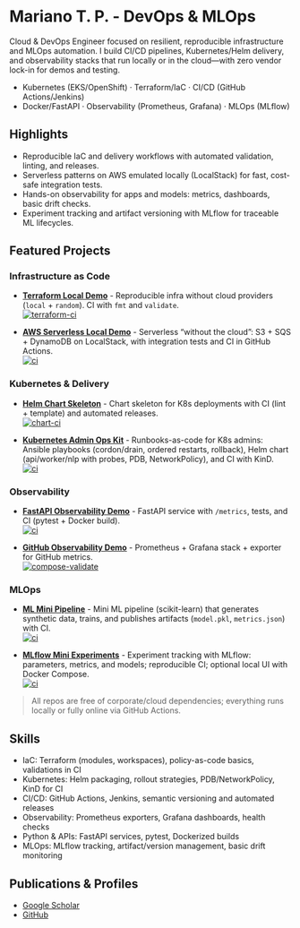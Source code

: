# Mariano T. P. - DevOps & MLOps

Cloud & DevOps Engineer focused on resilient, reproducible infrastructure and MLOps automation. I build CI/CD pipelines, Kubernetes/Helm delivery, and observability stacks that run locally or in the cloud—with zero vendor lock-in for demos and testing.

- Kubernetes (EKS/OpenShift) · Terraform/IaC · CI/CD (GitHub Actions/Jenkins)  
- Docker/FastAPI · Observability (Prometheus, Grafana) · MLOps (MLflow)

## Highlights
- Reproducible IaC and delivery workflows with automated validation, linting, and releases.
- Serverless patterns on AWS emulated locally (LocalStack) for fast, cost-safe integration tests.
- Hands-on observability for apps and models: metrics, dashboards, basic drift checks.
- Experiment tracking and artifact versioning with MLflow for traceable ML lifecycles.

## Featured Projects

### Infrastructure as Code
- **[Terraform Local Demo](https://github.com/mariano-tp/terraform-local-demo)** - Reproducible infra without cloud providers (`local` + `random`). CI with `fmt` and `validate`.  
  [![terraform-ci](https://github.com/mariano-tp/terraform-local-demo/actions/workflows/terraform-ci.yml/badge.svg?branch=main&style=flat-square)](https://github.com/mariano-tp/terraform-local-demo/actions/workflows/terraform-ci.yml)

- **[AWS Serverless Local Demo](https://github.com/mariano-tp/aws-serverless-local-demo)** - Serverless “without the cloud”: S3 + SQS + DynamoDB on LocalStack, with integration tests and CI in GitHub Actions.  
  [![ci](https://github.com/mariano-tp/aws-serverless-local-demo/actions/workflows/ci.yml/badge.svg?branch=main&style=flat-square)](https://github.com/mariano-tp/aws-serverless-local-demo/actions/workflows/ci.yml)

### Kubernetes & Delivery
- **[Helm Chart Skeleton](https://github.com/mariano-tp/helm-chart-skeleton)** - Chart skeleton for K8s deployments with CI (lint + template) and automated releases.  
  [![chart-ci](https://github.com/mariano-tp/helm-chart-skeleton/actions/workflows/chart-ci.yml/badge.svg?branch=main&style=flat-square)](https://github.com/mariano-tp/helm-chart-skeleton/actions/workflows/chart-ci.yml)

- **[Kubernetes Admin Ops Kit](https://github.com/mariano-tp/k8s-admin-ops-kit)** - Runbooks-as-code for K8s admins: Ansible playbooks (cordon/drain, ordered restarts, rollback), Helm chart (api/worker/nlp with probes, PDB, NetworkPolicy), and CI with KinD.  
  [![ci](https://github.com/mariano-tp/k8s-admin-ops-kit/actions/workflows/ci.yml/badge.svg?branch=main&style=flat-square)](https://github.com/mariano-tp/k8s-admin-ops-kit/actions/workflows/ci.yml)

### Observability
- **[FastAPI Observability Demo](https://github.com/mariano-tp/fastapi-observability-demo)** - FastAPI service with `/metrics`, tests, and CI (pytest + Docker build).  
  [![ci](https://github.com/mariano-tp/fastapi-observability-demo/actions/workflows/ci.yml/badge.svg?branch=main&style=flat-square)](https://github.com/mariano-tp/fastapi-observability-demo/actions/workflows/ci.yml)

- **[GitHub Observability Demo](https://github.com/mariano-tp/github-observability-demo)** - Prometheus + Grafana stack + exporter for GitHub metrics.  
  [![compose-validate](https://github.com/mariano-tp/github-observability-demo/actions/workflows/compose-validate.yml/badge.svg?branch=main&style=flat-square)](https://github.com/mariano-tp/github-observability-demo/actions/workflows/compose-validate.yml)

### MLOps
- **[ML Mini Pipeline](https://github.com/mariano-tp/ml-mini-pipeline)** - Mini ML pipeline (scikit-learn) that generates synthetic data, trains, and publishes artifacts (`model.pkl`, `metrics.json`) with CI.  
  [![ci](https://github.com/mariano-tp/ml-mini-pipeline/actions/workflows/ci.yml/badge.svg?branch=main&style=flat-square)](https://github.com/mariano-tp/ml-mini-pipeline/actions/workflows/ci.yml)

- **[MLflow Mini Experiments](https://github.com/mariano-tp/mlflow-mini-experiments)** - Experiment tracking with MLflow: parameters, metrics, and models; reproducible CI; optional local UI with Docker Compose.  
  [![ci](https://github.com/mariano-tp/mlflow-mini-experiments/actions/workflows/ci.yml/badge.svg?branch=main&style=flat-square)](https://github.com/mariano-tp/mlflow-mini-experiments/actions/workflows/ci.yml)

> All repos are free of corporate/cloud dependencies; everything runs locally or fully online via GitHub Actions.

## Skills
- IaC: Terraform (modules, workspaces), policy-as-code basics, validations in CI
- Kubernetes: Helm packaging, rollout strategies, PDB/NetworkPolicy, KinD for CI
- CI/CD: GitHub Actions, Jenkins, semantic versioning and automated releases
- Observability: Prometheus exporters, Grafana dashboards, health checks
- Python & APIs: FastAPI services, pytest, Dockerized builds
- MLOps: MLflow tracking, artifact/version management, basic drift monitoring

## Publications & Profiles
- [Google Scholar](https://scholar.google.com/citations?hl=en&user=FCQXlNMAAAAJ)  
- [GitHub](https://github.com/mariano-tp/academic-impact)
